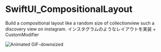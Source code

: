 # SwiftUI_CompositionalLayout
Build a compositional layout like a random size of collectionview such a discovery view on instagram.
インスタグラムのようなレイアウトを実装 + CustomModifier

![Animated GIF-downsized](https://media.giphy.com/media/5dmPCMs8ETJjLJUrX3/giphy.gif?cid=790b761174d36ac4f68cc9e6b51d179b14a4016c4cd185e8&rid=giphy.gif&ct=g)

